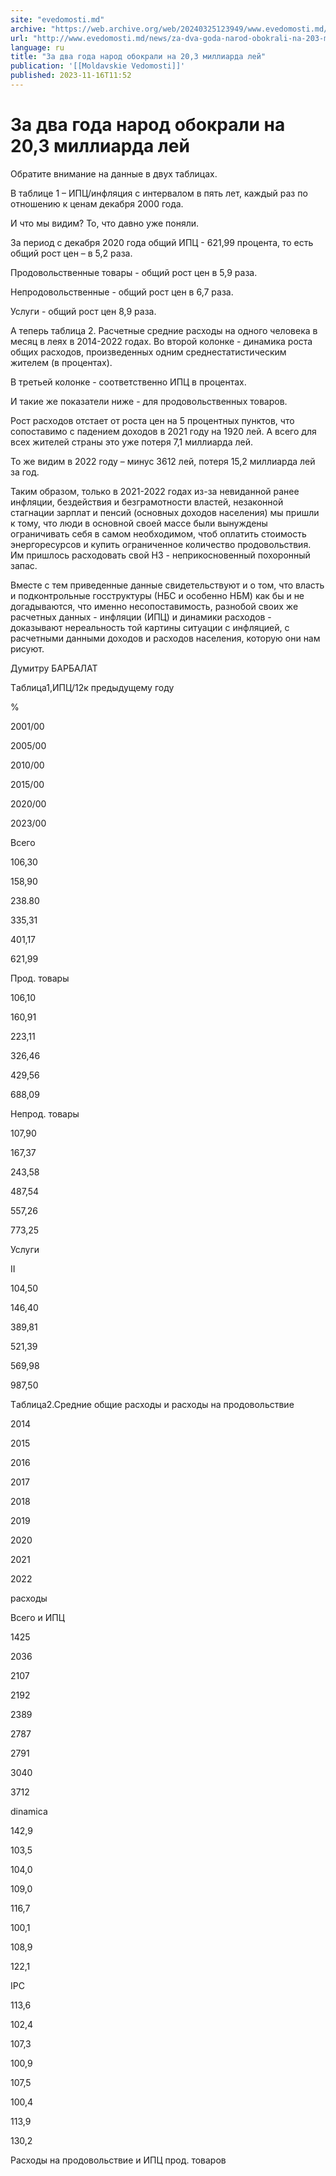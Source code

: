 ```yaml
---
site: "evedomosti.md"
archive: "https://web.archive.org/web/20240325123949/www.evedomosti.md/news/za-dva-goda-narod-obokrali-na-203-milliarda-lej"
url: "http://www.evedomosti.md/news/za-dva-goda-narod-obokrali-na-203-milliarda-lej"
language: ru
title: "За два года народ обокрали на 20,3 миллиарда лей"
publication: '[[Moldavskie Vedomosti]]'
published: 2023-11-16T11:52
---
```


# За два года народ обокрали на 20,3 миллиарда лей

Обратите внимание на данные в двух таблицах.

В таблице 1 – ИПЦ/инфляция с интервалом в пять лет, каждый раз по отношению к ценам декабря 2000 года.

И что мы видим? То, что давно уже поняли.

За период с декабря 2020 года общий ИПЦ - 621,99 процента, то есть общий рост цен – в 5,2 раза.

Продовольственные товары - общий рост цен в 5,9 раза.

Непродовольственные - общий рост цен в 6,7 раза.

Услуги - общий рост цен 8,9 раза.

А теперь таблица 2. Расчетные средние расходы на одного человека в месяц в леях в 2014-2022 годах. Во второй колонке - динамика роста общих расходов, произведенных одним среднестатистическим жителем (в процентах).

В третьей колонке - соответственно ИПЦ в процентах.

И такие же показатели ниже - для продовольственных товаров.

Рост расходов отстает от роста цен на 5 процентных пунктов, что сопоставимо с падением доходов в 2021 году на 1920 лей. А всего для всех жителей страны это уже потеря 7,1 миллиарда лей.

То же видим в 2022 году – минус 3612 лей, потеря 15,2 миллиарда лей за год.

Таким образом, только в 2021-2022 годах из-за невиданной ранее инфляции, бездействия и безграмотности властей, незаконной стагнации зарплат и пенсий (основных доходов населения) мы пришли к тому, что люди в основной своей массе были вынуждены ограничивать себя в самом необходимом, чтоб оплатить стоимость энергоресурсов и купить ограниченное количество продовольствия. Им пришлось расходовать свой НЗ - неприкосновенный похоронный запас.

Вместе с тем приведенные данные свидетельствуют и о том, что власть и подконтрольные госструктуры (НБС и особенно НБМ) как бы и не догадываются, что именно несопоставимость, разнобой своих же расчетных данных - инфляции (ИПЦ) и динамики расходов - доказывают нереальность той картины ситуации с инфляцией, с расчетными данными доходов и расходов населения, которую они нам рисуют.

Думитру БАРБАЛАТ

Tаблица1,ИПЦ/12к предыдущему году

%

2001/00

2005/00

2010/00

2015/00

2020/00

2023/00

Всего

106,30

158,90

238.80

335,31

401,17

621,99

Прод. товары

106,10

160,91

223,11

326,46

429,56

688,09

Непрод. товары

107,90

167,37

243,58

487,54

557,26

773,25

Услуги

II

104,50

146,40

389,81

521,39

569,98

987,50

Tаблица2.Средние общие расходы и расходы на продовольствие

2014

2015

2016

2017

2018

2019

2020

2021

2022

расходы

Всего   и ИПЦ

1425

2036

2107

2192

2389

2787

2791

3040

3712

dinamica

142,9

103,5

104,0

109,0

116,7

100,1

108,9

122,1

IPC

113,6

102,4

107,3

100,9

107,5

100,4

113,9

130,2

Расходы   на продовольствие и ИПЦ прод. товаров